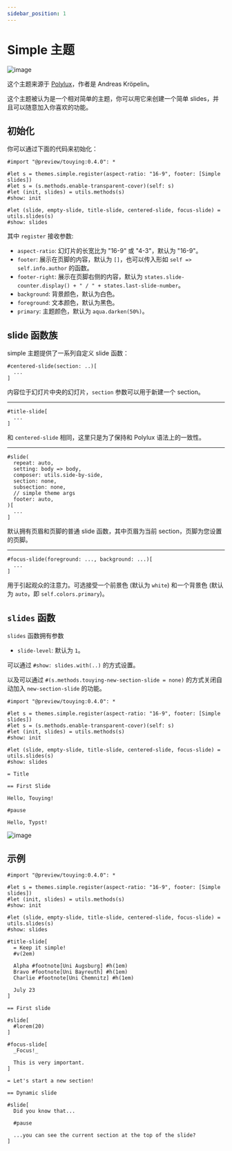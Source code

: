 ```yaml
---
sidebar_position: 1
---
```


# Simple 主题

![image](https://github.com/touying-typ/touying/assets/34951714/83d5295e-f961-4ffd-bc56-a7049848d408)

这个主题来源于 [Polylux](https://polylux.dev/book/themes/gallery/simple.html)，作者是 Andreas Kröpelin。

这个主题被认为是一个相对简单的主题，你可以用它来创建一个简单 slides，并且可以随意加入你喜欢的功能。


## 初始化

你可以通过下面的代码来初始化：

```typst
#import "@preview/touying:0.4.0": *

#let s = themes.simple.register(aspect-ratio: "16-9", footer: [Simple slides])
#let s = (s.methods.enable-transparent-cover)(self: s)
#let (init, slides) = utils.methods(s)
#show: init

#let (slide, empty-slide, title-slide, centered-slide, focus-slide) = utils.slides(s)
#show: slides
```

其中 `register` 接收参数:

- `aspect-ratio`: 幻灯片的长宽比为 "16-9" 或 "4-3"，默认为 "16-9"。
- `footer`: 展示在页脚的内容，默认为 `[]`，也可以传入形如 `self => self.info.author` 的函数。
- `footer-right`: 展示在页脚右侧的内容，默认为 `states.slide-counter.display() + " / " + states.last-slide-number`。
- `background`: 背景颜色，默认为白色。
- `foreground`: 文本颜色，默认为黑色。
- `primary`: 主题颜色，默认为 `aqua.darken(50%)`。


## slide 函数族

simple 主题提供了一系列自定义 slide 函数：

```typst
#centered-slide(section: ..)[
  ...
]
```
内容位于幻灯片中央的幻灯片，`section` 参数可以用于新建一个 section。

---

```typst
#title-slide[
  ...
]
```

和 `centered-slide` 相同，这里只是为了保持和 Polylux 语法上的一致性。

---

```typst
#slide(
  repeat: auto,
  setting: body => body,
  composer: utils.side-by-side,
  section: none,
  subsection: none,
  // simple theme args
  footer: auto,
)[
  ...
]
```
默认拥有页眉和页脚的普通 slide 函数，其中页眉为当前 section，页脚为您设置的页脚。

---

```typst
#focus-slide(foreground: ..., background: ...)[
  ...
]
```
用于引起观众的注意力。可选接受一个前景色 (默认为 `white`) 和一个背景色 (默认为 `auto`，即 `self.colors.primary`)。


## `slides` 函数

`slides` 函数拥有参数

- `slide-level`: 默认为 `1`。

可以通过 `#show: slides.with(..)` 的方式设置。

以及可以通过 `#(s.methods.touying-new-section-slide = none)` 的方式关闭自动加入 `new-section-slide` 的功能。

```typst
#import "@preview/touying:0.4.0": *

#let s = themes.simple.register(aspect-ratio: "16-9", footer: [Simple slides])
#let s = (s.methods.enable-transparent-cover)(self: s)
#let (init, slides) = utils.methods(s)
#show: init

#let (slide, empty-slide, title-slide, centered-slide, focus-slide) = utils.slides(s)
#show: slides

= Title

== First Slide

Hello, Touying!

#pause

Hello, Typst!
```

![image](https://github.com/touying-typ/touying/assets/34951714/2c599bd1-6250-497f-a65b-f19ae02a16cb)


## 示例

```typst
#import "@preview/touying:0.4.0": *

#let s = themes.simple.register(aspect-ratio: "16-9", footer: [Simple slides])
#let (init, slides) = utils.methods(s)
#show: init

#let (slide, empty-slide, title-slide, centered-slide, focus-slide) = utils.slides(s)
#show: slides

#title-slide[
  = Keep it simple!
  #v(2em)

  Alpha #footnote[Uni Augsburg] #h(1em)
  Bravo #footnote[Uni Bayreuth] #h(1em)
  Charlie #footnote[Uni Chemnitz] #h(1em)

  July 23
]

== First slide

#slide[
  #lorem(20)
]

#focus-slide[
  _Focus!_

  This is very important.
]

= Let's start a new section!

== Dynamic slide

#slide[
  Did you know that...

  #pause

  ...you can see the current section at the top of the slide?
]
```

